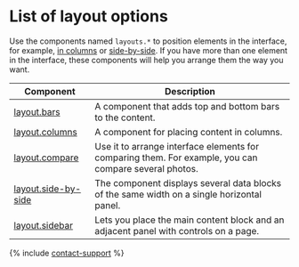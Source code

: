 # List of layout options

Use the components named `layouts.*` to position elements in the interface, for example, [in columns](layout.columns.md) or [side-by-side](layout.side-by-side.md). If you have more than one element in the interface, these components will help you arrange them the way you want.

| Component                                     | Description                                                                                           |
| --------------------------------------------- | ----------------------------------------------------------------------------------------------------- |
| [layout.bars](layout.bars.md)                 | A component that adds top and bottom bars to the content.                                             |
| [layout.columns](layout.columns.md)           | A component for placing content in columns.                                                           |
| [layout.compare](layout.compare.md)           | Use it to arrange interface elements for comparing them. For example, you can compare several photos. |
| [layout.side-by-side](layout.side-by-side.md) | The component displays several data blocks of the same width on a single horizontal panel.            |
| [layout.sidebar](layout.sidebar.md)           | Lets you place the main content block and an adjacent panel with controls on a page.                  |

{% include [contact-support](../_includes/contact-support.md) %}

